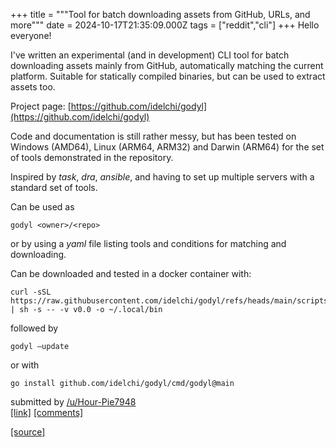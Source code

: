 +++
title = """Tool for batch downloading assets from GitHub, URLs, and more"""
date = 2024-10-17T21:35:09.000Z
tags = ["reddit","cli"]
+++
Hello everyone!

I've written an experimental (and in development) CLI tool for batch downloading assets mainly from GitHub, automatically matching the current platform. Suitable for statically compiled binaries, but can be used to extract assets too.

Project page: [https://github.com/idelchi/godyl](https://github.com/idelchi/godyl)

Code and documentation is still rather messy, but has been tested on Windows (AMD64), Linux (ARM64, ARM32) and Darwin (ARM64) for the set of tools demonstrated in the repository.

Inspired by _task_, _dra_, _ansible_, and having to set up multiple servers with a standard set of tools.

Can be used as

`godyl <owner>/<repo>`

or by using a _yaml_ file listing tools and conditions for matching and downloading.

Can be downloaded and tested in a docker container with:

    curl -sSL https://raw.githubusercontent.com/idelchi/godyl/refs/heads/main/scripts/install.sh | sh -s -- -v v0.0 -o ~/.local/bin 

followed by

`godyl —update`

or with

    go install github.com/idelchi/godyl/cmd/godyl@main 

submitted by [/u/Hour-Pie7948](https://www.reddit.com/user/Hour-Pie7948)  
[\[link\]](https://www.reddit.com/r/commandline/comments/1g623ci/tool_for_batch_downloading_assets_from_github/) [\[comments\]](https://www.reddit.com/r/commandline/comments/1g623ci/tool_for_batch_downloading_assets_from_github/)

[[source]](https://www.reddit.com/r/commandline/comments/1g623ci/tool_for_batch_downloading_assets_from_github/)

